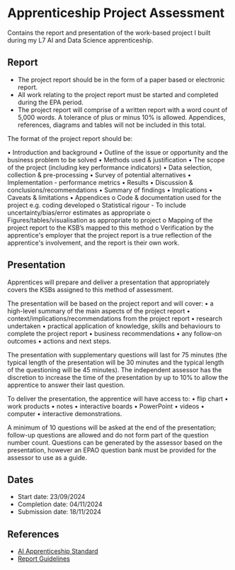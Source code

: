 # Apprenticeship Project Assessment

Contains the report and presentation of the work-based project I built during my L7 AI and Data Science apprenticeship.

## Report

- The project report should be in the form of a paper based or electronic report.
- All work relating to the project report must be started and completed during the EPA period.
- The project report will comprise of a written report with a word count of 5,000 words. A tolerance of
plus or minus 10% is allowed. Appendices, references, diagrams and tables will not be included in
this total.

The format of the project report should be:

• Introduction and background
• Outline of the issue or opportunity and the business problem to be solved
• Methods used & justification
• The scope of the project (including key performance indicators)
• Data selection, collection & pre-processing
• Survey of potential alternatives
• Implementation - performance metrics
• Results
• Discussion & conclusions/recommendations
• Summary of findings
• Implications
• Caveats & limitations
• Appendices
  o Code & documentation used for the project e.g. coding developed
  o Statistical rigour - To include uncertainty/bias/error estimates as appropriate
  o Figures/tables/visualisation as appropriate to project
  o Mapping of the project report to the KSB’s mapped to this method
  o Verification by the apprentice's employer that the project report is a true reflection of
the apprentice's involvement, and the report is their own work.

## Presentation

Apprentices will prepare and deliver a presentation that appropriately covers the KSBs assigned to
this method of assessment.

The presentation will be based on the project report and will cover:
• a high-level summary of the main aspects of the project report
• context/implications/recommendations from the project report
• research undertaken
• practical application of knowledge, skills and behaviours to complete the project report
• business recommendations
• any follow-on outcomes
• actions and next steps.

The presentation with supplementary questions will last for 75 minutes (the typical length of the
presentation will be 30 minutes and the typical length of the questioning will be 45 minutes). The
independent assessor has the discretion to increase the time of the presentation by up to 10% to
allow the apprentice to answer their last question.

To deliver the presentation, the apprentice will have access to:
• flip chart
• work products
• notes
• interactive boards
• PowerPoint
• videos
• computer
• interactive demonstrations.

A minimum of 10 questions will be asked at the end of the presentation; follow-up questions are
allowed and do not form part of the question number count. Questions can be generated by the
assessor based on the presentation, however an EPAO question bank must be provided for the
assessor to use as a guide.

## Dates
- Start date: 23/09/2024
- Completion date: 04/11/2024
- Submission date: 18/11/2024

## References
- [AI Apprenticeship Standard](https://www.instituteforapprenticeships.org/media/3685/st0763_artificial-intelligence-ai-data-specialist_l7_ap-for-publication_qm.pdf)
- [Report Guidelines](https://app.edukate.ai/modules/9516/markdown_page/2421)
